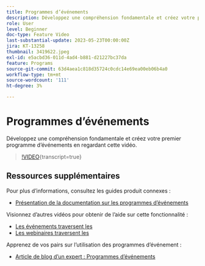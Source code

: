 ```yaml
---
title: Programmes d’événements
description: Développez une compréhension fondamentale et créez votre premier programme d’événements.
role: User
level: Beginner
doc-type: Feature Video
last-substantial-update: 2023-05-23T00:00:00Z
jira: KT-13258
thumbnail: 3419622.jpeg
exl-id: e5acbd36-011d-4ad4-b881-d21227bc37da
feature: Programs
source-git-commit: 63d4aea1c818d35724c0cdc14e69ea00eb06b4a0
workflow-type: tm+mt
source-wordcount: '111'
ht-degree: 3%

---
```


# Programmes d’événements

Développez une compréhension fondamentale et créez votre premier programme d’événements en regardant cette vidéo.

>[!VIDEO](https://video.tv.adobe.com/v/3419622/?learn=on){transcript=true}

## Ressources supplémentaires

Pour plus d’informations, consultez les guides produit connexes :

* [Présentation de la documentation sur les programmes d’événements](https://experienceleague.adobe.com/docs/marketo/using/product-docs/demand-generation/events/understanding-events/understanding-event-programs.html?lang=en)

Visionnez d’autres vidéos pour obtenir de l’aide sur cette fonctionnalité :
* [Les événements traversent les](https://experienceleague.adobe.com/docs/marketo-learn/tutorials/events/events-watch.html?lang=en)
* [Les webinaires traversent les](https://experienceleague.adobe.com/docs/marketo-learn/tutorials/events/webinar-watch.html?lang=en)

Apprenez de vos pairs sur l’utilisation des programmes d’événement :
* [Article de blog d’un expert : Programmes d’événements](https://nation.marketo.com/t5/product-blogs/marketo-success-series-event-programs/ba-p/299191)
